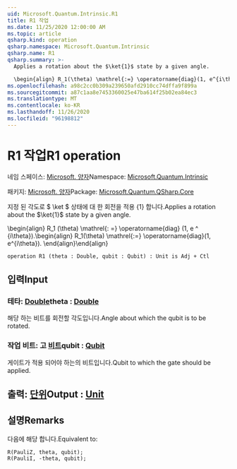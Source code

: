 ```yaml
---
uid: Microsoft.Quantum.Intrinsic.R1
title: R1 작업
ms.date: 11/25/2020 12:00:00 AM
ms.topic: article
qsharp.kind: operation
qsharp.namespace: Microsoft.Quantum.Intrinsic
qsharp.name: R1
qsharp.summary: >-
  Applies a rotation about the $\ket{1}$ state by a given angle.

  \begin{align} R_1(\theta) \mathrel{:=} \operatorname{diag}(1, e^{i\theta}). \end{align}
ms.openlocfilehash: a98c2cc0b309a239650afd2910cc74dffa9f899a
ms.sourcegitcommit: a87c1aa8e7453360025e47ba614f25b02ea84ec3
ms.translationtype: MT
ms.contentlocale: ko-KR
ms.lasthandoff: 11/26/2020
ms.locfileid: "96198812"
---
```

# <a name="r1-operation"></a><span data-ttu-id="a1748-102">R1 작업</span><span class="sxs-lookup"><span data-stu-id="a1748-102">R1 operation</span></span>

<span data-ttu-id="a1748-103">네임 스페이스: [Microsoft. 양자](xref:Microsoft.Quantum.Intrinsic)</span><span class="sxs-lookup"><span data-stu-id="a1748-103">Namespace: [Microsoft.Quantum.Intrinsic](xref:Microsoft.Quantum.Intrinsic)</span></span>

<span data-ttu-id="a1748-104">패키지: [Microsoft. 양자](https://nuget.org/packages/Microsoft.Quantum.QSharp.Core)</span><span class="sxs-lookup"><span data-stu-id="a1748-104">Package: [Microsoft.Quantum.QSharp.Core](https://nuget.org/packages/Microsoft.Quantum.QSharp.Core)</span></span>


<span data-ttu-id="a1748-105">지정 된 각도로 $ \ket $ 상태에 대 한 회전을 적용 {1} 합니다.</span><span class="sxs-lookup"><span data-stu-id="a1748-105">Applies a rotation about the $\ket{1}$ state by a given angle.</span></span>

<span data-ttu-id="a1748-106">\begin{align} R_1 (\theta) \mathrel{: =} \operatorname{diag} (1, e ^ {i\theta}).</span><span class="sxs-lookup"><span data-stu-id="a1748-106">\begin{align} R_1(\theta) \mathrel{:=} \operatorname{diag}(1, e^{i\theta}).</span></span>
<span data-ttu-id="a1748-107">\end{align}</span><span class="sxs-lookup"><span data-stu-id="a1748-107">\end{align}</span></span>

```qsharp
operation R1 (theta : Double, qubit : Qubit) : Unit is Adj + Ctl
```


## <a name="input"></a><span data-ttu-id="a1748-108">입력</span><span class="sxs-lookup"><span data-stu-id="a1748-108">Input</span></span>

### <a name="theta--double"></a><span data-ttu-id="a1748-109">테타: [Double](xref:microsoft.quantum.lang-ref.double)</span><span class="sxs-lookup"><span data-stu-id="a1748-109">theta : [Double](xref:microsoft.quantum.lang-ref.double)</span></span>

<span data-ttu-id="a1748-110">해당 하는 비트를 회전할 각도입니다.</span><span class="sxs-lookup"><span data-stu-id="a1748-110">Angle about which the qubit is to be rotated.</span></span>


### <a name="qubit--qubit"></a><span data-ttu-id="a1748-111">작업 비트: 고 [비트](xref:microsoft.quantum.lang-ref.qubit)</span><span class="sxs-lookup"><span data-stu-id="a1748-111">qubit : [Qubit](xref:microsoft.quantum.lang-ref.qubit)</span></span>

<span data-ttu-id="a1748-112">게이트가 적용 되어야 하는의 비트입니다.</span><span class="sxs-lookup"><span data-stu-id="a1748-112">Qubit to which the gate should be applied.</span></span>



## <a name="output--unit"></a><span data-ttu-id="a1748-113">출력: [단위](xref:microsoft.quantum.lang-ref.unit)</span><span class="sxs-lookup"><span data-stu-id="a1748-113">Output : [Unit](xref:microsoft.quantum.lang-ref.unit)</span></span>



## <a name="remarks"></a><span data-ttu-id="a1748-114">설명</span><span class="sxs-lookup"><span data-stu-id="a1748-114">Remarks</span></span>

<span data-ttu-id="a1748-115">다음에 해당 합니다.</span><span class="sxs-lookup"><span data-stu-id="a1748-115">Equivalent to:</span></span>

```qsharp
R(PauliZ, theta, qubit);
R(PauliI, -theta, qubit);
```